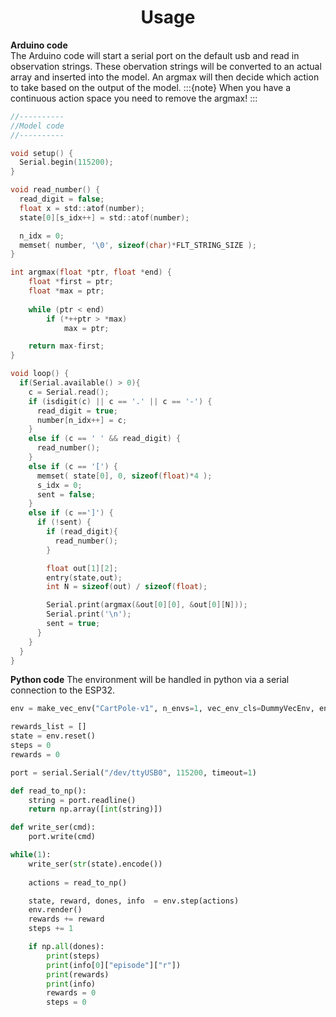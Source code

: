 # <center>Usage</center>
**Arduino code**  
The Arduino code will start a serial port on the default usb and read in observation strings. These obervation strings will be converted to an actual array and inserted into the model. An argmax will then decide which action to take based on the output of the model. 
:::{note}
When you have a continuous action space you need to remove the argmax!
:::

```c
//----------
//Model code
//---------- 

void setup() {
  Serial.begin(115200);
}

void read_number() {
  read_digit = false;
  float x = std::atof(number);
  state[0][s_idx++] = std::atof(number);

  n_idx = 0;
  memset( number, '\0', sizeof(char)*FLT_STRING_SIZE );
}

int argmax(float *ptr, float *end) {
    float *first = ptr;
    float *max = ptr;
    
    while (ptr < end) 
        if (*++ptr > *max) 
            max = ptr;

    return max-first;
}

void loop() {
  if(Serial.available() > 0){
    c = Serial.read();
    if (isdigit(c) || c == '.' || c == '-') {
      read_digit = true;
      number[n_idx++] = c;
    }
    else if (c == ' ' && read_digit) {
      read_number();
    }
    else if (c == '[') {
      memset( state[0], 0, sizeof(float)*4 );
      s_idx = 0;
      sent = false;
    }
    else if (c ==']') {
      if (!sent) {
        if (read_digit){
          read_number();
        }

        float out[1][2];
        entry(state,out);  
        int N = sizeof(out) / sizeof(float);

        Serial.print(argmax(&out[0][0], &out[0][N]));
        Serial.print('\n');
        sent = true;
      }
    }
  }
}
```

**Python code**
The environment will be handled in python via a serial connection to the ESP32.

```python
env = make_vec_env("CartPole-v1", n_envs=1, vec_env_cls=DummyVecEnv, env_kwargs={"render_mode": "human"})

rewards_list = []
state = env.reset()
steps = 0
rewards = 0

port = serial.Serial("/dev/ttyUSB0", 115200, timeout=1)

def read_to_np():
    string = port.readline()
    return np.array([int(string)])

def write_ser(cmd):
    port.write(cmd)

while(1):
    write_ser(str(state).encode())
    
    actions = read_to_np()

    state, reward, dones, info  = env.step(actions)
    env.render()
    rewards += reward
    steps += 1

    if np.all(dones):
        print(steps)
        print(info[0]["episode"]["r"])
        print(rewards)
        print(info)
        rewards = 0
        steps = 0
```